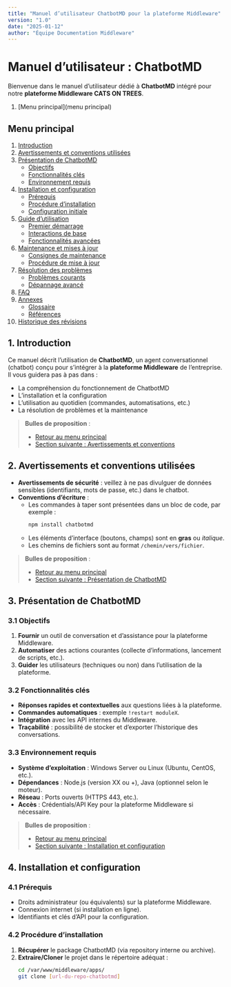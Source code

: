 ```yaml
---
title: "Manuel d’utilisateur ChatbotMD pour la plateforme Middleware"
version: "1.0"
date: "2025-01-12"
author: "Équipe Documentation Middleware"
---
```


# Manuel d’utilisateur : ChatbotMD

Bienvenue dans le manuel d’utilisateur dédié à **ChatbotMD** intégré pour notre **plateforme Middleware CATS ON TREES**.  

1. [Menu principal](menu principal)


## Menu principal

1. [Introduction](#1-introduction)  
2. [Avertissements et conventions utilisées](#2-avertissements-et-conventions-utilisees)  
3. [Présentation de ChatbotMD](#3-presentation-de-chatbotmd)  
   - [Objectifs](#31-objectifs)  
   - [Fonctionnalités clés](#32-fonctionnalites-cles)  
   - [Environnement requis](#33-environnement-requis)  
4. [Installation et configuration](#4-installation-et-configuration)  
   - [Prérequis](#41-prerequis)  
   - [Procédure d’installation](#42-procedure-dinstallation)  
   - [Configuration initiale](#43-configuration-initiale)  
5. [Guide d’utilisation](#5-guide-dutilisation)  
   - [Premier démarrage](#51-premier-demarrage)  
   - [Interactions de base](#52-interactions-de-base)  
   - [Fonctionnalités avancées](#53-fonctionnalites-avancees)  
6. [Maintenance et mises à jour](#6-maintenance-et-mises-a-jour)  
   - [Consignes de maintenance](#61-consignes-de-maintenance)  
   - [Procédure de mise à jour](#62-procedure-de-mise-a-jour)  
7. [Résolution des problèmes](#7-resolution-des-problemes)  
   - [Problèmes courants](#71-problemes-courants)  
   - [Dépannage avancé](#72-depannage-avance)  
8. [FAQ](#8-faq)  
9. [Annexes](#9-annexes)  
   - [Glossaire](#91-glossaire)  
   - [Références](#92-references)  
10. [Historique des révisions](#10-historique-des-revisions)



## 1. Introduction

Ce manuel décrit l’utilisation de **ChatbotMD**, un agent conversationnel (chatbot) conçu pour s’intégrer à la **plateforme Middleware** de l’entreprise. Il vous guidera pas à pas dans :

- La compréhension du fonctionnement de ChatbotMD  
- L’installation et la configuration  
- L’utilisation au quotidien (commandes, automatisations, etc.)  
- La résolution de problèmes et la maintenance

> **Bulles de proposition** :  
> - [Retour au menu principal](#house-menu-principal)  
> - [Section suivante : Avertissements et conventions](#2-avertissements-et-conventions-utilisees)  



## 2. Avertissements et conventions utilisées

- **Avertissements de sécurité** : veillez à ne pas divulguer de données sensibles (identifiants, mots de passe, etc.) dans le chatbot.  
- **Conventions d’écriture** :  
  - Les commandes à taper sont présentées dans un bloc de code, par exemple :  
    ```bash
    npm install chatbotmd
    ```
  - Les éléments d’interface (boutons, champs) sont en **gras** ou *italique*.
  - Les chemins de fichiers sont au format `/chemin/vers/fichier`.

> **Bulles de proposition** :  
> - [Retour au menu principal](#house-menu-principal)  
> - [Section suivante : Présentation de ChatbotMD](#3-presentation-de-chatbotmd)



## 3. Présentation de ChatbotMD

### 3.1 Objectifs

1. **Fournir** un outil de conversation et d’assistance pour la plateforme Middleware.  
2. **Automatiser** des actions courantes (collecte d’informations, lancement de scripts, etc.).  
3. **Guider** les utilisateurs (techniques ou non) dans l’utilisation de la plateforme.

### 3.2 Fonctionnalités clés

- **Réponses rapides et contextuelles** aux questions liées à la plateforme.  
- **Commandes automatiques** : exemple `!restart moduleX`.  
- **Intégration** avec les API internes du Middleware.  
- **Traçabilité** : possibilité de stocker et d’exporter l’historique des conversations.

### 3.3 Environnement requis

- **Système d’exploitation** : Windows Server ou Linux (Ubuntu, CentOS, etc.).  
- **Dépendances** : Node.js (version XX ou +), Java (optionnel selon le moteur).  
- **Réseau** : Ports ouverts (HTTPS 443, etc.).  
- **Accès** : Crédentials/API Key pour la plateforme Middleware si nécessaire.

> **Bulles de proposition** :  
> - [Retour au menu principal](#house-menu-principal)  
> - [Section suivante : Installation et configuration](#4-installation-et-configuration)



## 4. Installation et configuration

### 4.1 Prérequis

- Droits administrateur (ou équivalents) sur la plateforme Middleware.  
- Connexion internet (si installation en ligne).  
- Identifiants et clés d’API pour la configuration.

### 4.2 Procédure d’installation

1. **Récupérer** le package ChatbotMD (via repository interne ou archive).  
2. **Extraire/Cloner** le projet dans le répertoire adéquat :  
   ```bash
   cd /var/www/middleware/apps/
   git clone [url-du-repo-chatbotmd]
